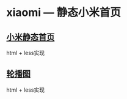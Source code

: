 # xiaomi — 静态小米首页

## [小米静态首页](https://htmlpreview.github.io/?https://github.com/AStarlessNight/xiaomi/blob/main/xiaomi-homepage.html)
html + less实现

## [轮播图](https://htmlpreview.github.io/?https://github.com/AStarlessNight/xiaomi/blob/main/advanced-swiper.html)
html + less实现